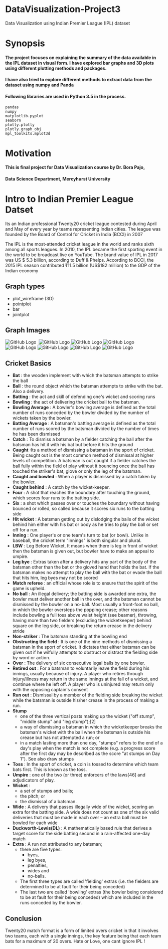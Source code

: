 
# DataVisualization-Project3
Data Visualization using Indian Premier League (IPL) dataset


# Synopsis
#### The project focuses on explaining the summary of the data available in the IPL dataset in visual form. I have explored bar graphs and 3D plots using different plotting methods and packages.
#### I have also tried to explore different methods to extract data from the dataset using **numpy and Panda** 
#### Following libraries are used in Python 3.5 in the process.
```
pandas
numpy
matplotlib.pyplot
seaborn
plotly.plotly
plotly.graph_obj
mpl_toolkits.mplot3d 

```

# Motivation
#### This is final project for Data Visualization course by Dr. Bora Pajo,
#### Data Science Department, Mercyhurst University


# Intro to Indian Premier League Datset

Its an Indian professional Twenty20 cricket league contested during April and May of every year by teams representing Indian cities. The league was founded by the Board of Control for Cricket in India (BCCI) in 2007

The IPL is the most-attended cricket league in the world and ranks sixth among all sports leagues. In 2010, the IPL became the first sporting event in the world to be broadcast live on YouTube. The brand value of IPL in 2017 was US \$ 5.3 billion, according to Duff & Phelps. According to BCCI, the 2015 IPL season contributed ₹11.5 billion (US\$182 million) to the GDP of the Indian economy

## Graph types
- plot_wireframe (3D)
- pointplot
- bar
- jointplot

## Graph Images
![GitHub Logo](/1.PNG) 
![GitHub Logo](/2.PNG)
![GitHub Logo](/3.PNG)
![GitHub Logo](/4.PNG)
![GitHub Logo](/5.PNG)
![GitHub Logo](/6.PNG)
![GitHub Logo](/7.PNG)
![GitHub Logo](/8.PNG)
## Cricket Basics

* **Bat** : the wooden implement with which the batsman attempts to strike the ball
* **Ball** : the round object which the batsman attempts to strike with the bat. Also a delivery.
* **Batting** : the act and skill of defending one's wicket and scoring runs
* **Bowling** : the act of delivering the cricket ball to the batsman.
* **Bowling Average** : A bowler's bowling average is defined as the total number of runs conceded by the bowler divided by the number of wickets taken by the bowler. 
* **Batting Average** : A batsman's batting average is defined as the total number of runs scored by the batsman divided by the number of times he has been dismissed
* **Catch** : To dismiss a batsman by a fielder catching the ball after the batsman has hit it with his bat but before it hits the ground
* **Caught** :Its a method of dismissing a batsman in the sport of cricket. Being caught out is the most common method of dismissal at higher levels of competition. A batsman is out caught if a fielder catches the ball fully within the field of play without it bouncing once the ball has touched the striker's bat, glove or only the leg of the batsman.
* **Caught and bowled** : When a player is dismissed by a catch taken by the bowler.
* **Caught behind** : A catch by the wicket-keeper.
* **Four** : A shot that reaches the boundary after touching the ground, which scores four runs to the batting side.
* **Six** : a shot which passes over or touches the boundary without having bounced or rolled, so called because it scores six runs to the batting side
* **Hit wicket** : A batsman getting out by dislodging the bails of the wicket behind him either with his bat or body as he tries to play the ball or set off for a run.
* **Inning** : One player's or one team's turn to bat (or bowl). Unlike in baseball, the cricket term "innings" is both singular and plural.
* **LBW** : Leg Before Wicket, It means when there is leg in front of wicket then the batsman is given out, but bowler have to make an appeal to umpire.
* **Leg bye** : Extras taken after a delivery hits any part of the body of the batsman other than the bat or the gloved hand that holds the bat. If the batsman makes no attempt to play the ball with the bat or evade the ball that hits him, leg byes may not be scored
* **Match referee** : an official whose role is to ensure that the spirit of the game is upheld. 
* **No ball** : An illegal delivery; the batting side is awarded one extra, the bowler must deliver another ball in the over, and the batsman cannot be dismissed by the bowler on a no-ball. Most usually a front-foot no ball, in which the bowler oversteps the popping crease; other reasons include bowling a full toss above waist height (see beamer), throwing, having more than two fielders (excluding the wicketkeeper) behind square on the leg side, or breaking the return crease in the delivery stride
* **Non-striker** : The batsman standing at the bowling end
* **Obstructing the field** : It is one of the nine methods of dismissing a batsman in the sport of cricket. It dictates that either batsman can be given out if he wilfully attempts to obstruct or distract the fielding side by word or action.
* **Over** : The delivery of six consecutive legal balls by one bowler.
* **Retired out** : For a batsman to voluntarily leave the field during his innings, usually because of injury. A player who retires through injury/illness may return in the same innings at the fall of a wicket, and continue where he left off. A player who is uninjured may return only with the opposing captain's consent
* **Run out** : Dismissal by a member of the fielding side breaking the wicket while the batsman is outside his/her crease in the process of making a run.
* **Stump**
    - one of the three vertical posts making up the wicket ("off stump", "middle stump" and "leg stump");[2]
    - a way of dismissing a batsman in which the wicketkeeper breaks the batsman's wicket with the ball when the batsman is outside his crease but has not attempted a run; or
    - in a match lasting more than one day, "stumps" refers to the end of a day's play when the match is not complete (e.g. a progress score after the first day may be described as the score "at stumps on Day 1"). See also draw stumps
* **Toss** : In the sport of cricket, a coin is tossed to determine which team bats first. This is known as the toss.
* **Umpire** : one of the two (or three) enforcers of the laws[46] and adjudicators of play.
* **Wicket** : 
    - a set of stumps and bails;
    - the pitch; or
    - the dismissal of a batsman.
* **Wide** : A delivery that passes illegally wide of the wicket, scoring an extra for the batting side. A wide does not count as one of the six valid deliveries that must be made in each over – an extra ball must be bowled for each wide
* **Duckworth-Lewis(DL)** : A mathematically based rule that derives a target score for the side batting second in a rain-affected one-day match
* **Extra** : A run not attributed to any batsman;
    - there are five types: 
        - byes, 
        - leg byes, 
        - penalties, 
        - wides and 
        - no-balls. 
    - The first three types are called 'fielding' extras (i.e. the fielders are determined to be at fault for their being conceded) 
    - The last two are called 'bowling' extras (the bowler being considered to be at fault for their being conceded) which are included in the runs conceded by the bowler.
    

## Conclusion
Twenty20 match format is a form of limited overs cricket in that it involves two teams, each with a single innings, the key feature being that each team bats for a maximum of 20 overs. 
Hate or Love, one cant ignore IPL !
